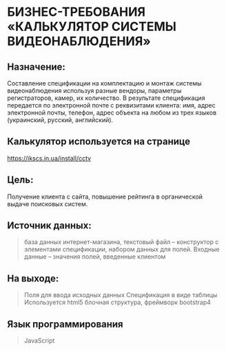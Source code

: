 # БИЗНЕС-ТРЕБОВАНИЯ «КАЛЬКУЛЯТОР СИСТЕМЫ ВИДЕОНАБЛЮДЕНИЯ»

## Назначение:
Составление спецификации на комплектацию и монтаж системы видеонаблюдения используя разные вендоры, параметры регистраторов, камер, их количество. В результате спецификация передается по электронной почте с реквизитами клиента: имя, адрес электронной почты, телефон, адрес объекта на любом из трех языков (украинский, русский, английский).

## Калькулятор используется на странице 
https://ikscs.in.ua/install/cctv

## Цель: 
Получение клиента с сайта, повышение рейтинга в органической выдаче поисковых систем.

## Источник данных: 
> база данных интернет-магазина, 
> текстовый файл – конструктор с элементами спецификации, набором данных для полей.
> Входные данные – значения полей, введенные клиентом

## На выходе:
>	Поля для ввода исходных данных
>	Спецификация в виде таблицы
>	Используется html5 блочная структура, фреймворк bootstrap4

## Язык программирования 
> JavaSсript
